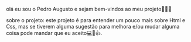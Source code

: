 olá eu sou o Pedro Augusto e sejam bem-vindos ao meu projeto👨‍💻🙂


sobre o projeto: este projeto é para entender um pouco mais sobre Html e Css, mas se tiverem alguma sugestão para melhora e/ou mudar alguma coisa pode mandar que eu aceito💻🧐👍.